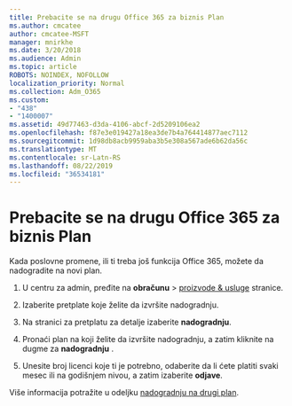 ```yaml
---
title: Prebacite se na drugu Office 365 za biznis Plan
ms.author: cmcatee
author: cmcatee-MSFT
manager: mnirkhe
ms.date: 3/20/2018
ms.audience: Admin
ms.topic: article
ROBOTS: NOINDEX, NOFOLLOW
localization_priority: Normal
ms.collection: Adm_O365
ms.custom:
- "438"
- "1400007"
ms.assetid: 49d77463-d3da-4106-abcf-2d5209106ea2
ms.openlocfilehash: f87e3e019427a18ea3de7b4a764414877aec7112
ms.sourcegitcommit: 1d98db8acb9959aba3b5e308a567ade6b62da56c
ms.translationtype: MT
ms.contentlocale: sr-Latn-RS
ms.lasthandoff: 08/22/2019
ms.locfileid: "36534181"
---
```

# <a name="switch-to-a-different-office-365-for-business-plan"></a>Prebacite se na drugu Office 365 za biznis Plan

Kada poslovne promene, ili ti treba još funkcija Office 365, možete da nadogradite na novi plan.
  
1. U centru za admin, pređite na **obračunu** \> [proizvode & usluge](https://go.microsoft.com/fwlink/p/?linkid=842054) stranice.

2. Izaberite pretplate koje želite da izvršite nadogradnju.

3. Na stranici za pretplatu za detalje izaberite **nadogradnju**.

4. Pronaći plan na koji želite da izvršite nadogradnju, a zatim kliknite na dugme za **nadogradnju** .

5. Unesite broj licenci koje ti je potrebno, odaberite da li ćete platiti svaki mesec ili na godišnjem nivou, a zatim izaberite **odjave**.
   
Više informacija potražite u odeljku [nadogradnju na drugi plan](https://docs.microsoft.com/office365/admin/subscriptions-and-billing/upgrade-to-different-plan).  